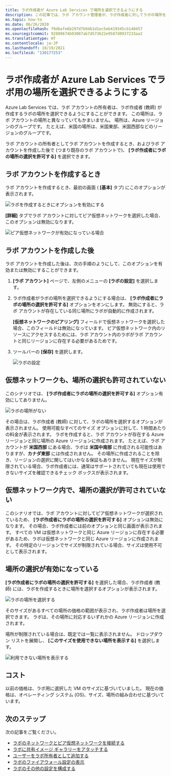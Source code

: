```yaml
---
title: ラボ作成者が Azure Lab Services で場所を選択できるようにする
description: この記事では、ラボ アカウント管理者が、ラボ作成者に対してラボの場所を選択できるようにする方法について説明します。
ms.topic: how-to
ms.date: 06/26/2020
ms.openlocfilehash: f9dbafe6b297d7b94b1d1ec5eb419345cb140457
ms.sourcegitcommit: 92889674b93087ab7d573622e9587d0937233aa2
ms.translationtype: HT
ms.contentlocale: ja-JP
ms.lasthandoff: 10/19/2021
ms.locfileid: "130177253"
---
```

# <a name="allow-lab-creator-to-pick-location-for-the-lab-in-azure-lab-services"></a>ラボ作成者が Azure Lab Services でラボ用の場所を選択できるようにする
Azure Lab Services では、ラボ アカウントの所有者は、ラボ作成者 (教師) が作成するラボの場所を選択できるようにすることができます。 この場所は、ラボ アカウントの場所と異なっていてもかまいません。 場所は、Azure リージョンのグループです。 たとえば、米国の場所は、米国東部、米国西部などのリージョンのグループです。 

ラボ アカウントの所有者としてラボ アカウントを作成するとき、およびラボ アカウントを作成した後で (つまり既存のラボ アカウントで)、 **[ラボ作成者にラボの場所の選択を許可する]** を選択できます。 

## <a name="at-the-time-of-lab-account-creation"></a>ラボ アカウントを作成するとき
ラボ アカウントを作成するとき、最初の画面 ( **[基本]** タブ) にこのオプションが表示されます。 

![ラボを作成するときにオプションを有効にする](./media/allow-lab-creator-pick-lab-location/create-lab-account.png)

**[詳細]** タブでラボ アカウントに対してピア仮想ネットワークを選択した場合、このオプションは無効になります。  

![ピア仮想ネットワークが有効になっている場合](./media/allow-lab-creator-pick-lab-location/peer-virtual-network.png)


## <a name="after-the-lab-account-is-created"></a>ラボ アカウントを作成した後
ラボ アカウントを作成した後は、次の手順のようにして、このオプションを有効または無効にすることができます。 

1. **[ラボ アカウント]** ページで、左側のメニューの **[ラボの設定]** を選択します。
2. ラボ作成者がラボの場所を選択できるようにする場合は、 **[ラボ作成者にラボの場所の選択を許可する]** オプションをオンにします。 無効にすると、ラボ アカウントが存在している同じ場所にラボが自動的に作成されます。 
    
    **[仮想ネットワークのピアリング]** フィールドで仮想ネットワークを選択した場合、このフィールドは無効になっています。 ピア仮想ネットワーク内のリソースにアクセスするためには、ラボ アカウント内のラボがラボ アカウントと同じリージョンに存在する必要があるためです。 
1. ツールバーの **[保存]** を選択します。 

    ![ラボの設定](./media/allow-lab-creator-pick-lab-location/lab-settings.png)

## <a name="no-virtual-network-and-location-selection-isnt-allowed"></a>仮想ネットワークも、場所の選択も許可されていない
このシナリオでは、 **[ラボ作成者にラボの場所の選択を許可する]** オプション有効にしてありません。 

![ラボの場所がない](./media/allow-lab-creator-pick-lab-location/lab-no-location.png)

その場合は、ラボ作成者 (教師) に対して、ラボの場所を選択するオプションが表示されません。 使用可能なすべてのサイズ オプションに対して、1 時間あたりの料金が表示されます。 ラボを作成すると、ラボ アカウントが存在する Azure リージョンと同じ場所の Azure リージョンに作成されます。 たとえば、ラボ アカウントが **米国西部** にある場合、ラボは **米国中南部** に作成される可能性はありますが、**カナダ東部** には作成されません。 その場所に作成されることを除き、リージョンの選択に関してはいかなる保証もありません。 現在サイズが制限されている場合、ラボ作成者には、通常はサポートされていても現在は使用できないサイズを確認できるチェック ボックスが表示されます。 

## <a name="in-virtual-network-and-location-selection-isnt-allowed"></a>仮想ネットワーク内で、場所の選択が許可されていない
このシナリオでは、ラボ アカウントに対してピア仮想ネットワークが選択されているため、 **[ラボ作成者にラボの場所の選択を許可する]** オプションは無効になります。 その場合、ラボ作成者には前のオプションと同じ画面が表示されます。 すべての VM は仮想ネットワークと同じ Azure リージョンに存在する必要があるため、ラボは仮想ネットワークと同じ Azure リージョンに作成されます。 その特定のリージョンでサイズが制限されている場合、サイズは使用不可として表示されます。 

## <a name="location-selection-is-enabled"></a>場所の選択が有効になっている
**[ラボ作成者にラボの場所の選択を許可する]** を選択した場合、ラボ作成者 (教師) には、ラボを作成するときに場所を選択するオプションが表示されます。 

![ラボの場所を選択する](./media/allow-lab-creator-pick-lab-location/location-selection.png)

そのサイズがあるすべての場所の価格の範囲が表示され、ラボ作成者は場所を選択できます。 ラボは、その場所に対応するいずれかの Azure リージョンに作成されます。

場所が制限されている場合は、既定では一覧に表示されません。 ドロップダウン リストを展開し、 **[このサイズを使用できない場所を表示する]** を選択します。 

![利用できない場所を表示する](./media/allow-lab-creator-pick-lab-location/show-unavailable-locations.png)

## <a name="cost"></a>コスト
以前の価格は、ラボ用に選択した VM のサイズに基づいていました。 現在の価格は、オペレーティング システム (OS)、サイズ、場所の組み合わせに基づいています。 

## <a name="next-steps"></a>次のステップ
次の記事をご覧ください。

- [ラボのネットワークとピア仮想ネットワークを接続する](how-to-connect-peer-virtual-network.md)
- [ラボに共有イメージ ギャラリーをアタッチする](how-to-attach-detach-shared-image-gallery.md)
- [ユーザーをラボ所有者として追加する](how-to-add-user-lab-owner.md)
- [ラボのファイアウォール設定の表示](how-to-configure-firewall-settings.md)
- [ラボのその他の設定を構成する](how-to-configure-lab-accounts.md)